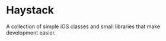 Haystack
========

A collection of simple iOS classes and small libraries that make development easier.
